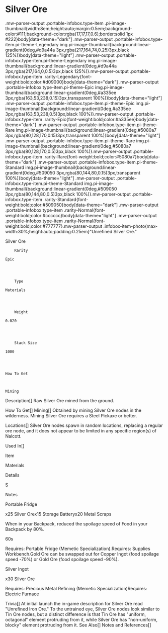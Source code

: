 # Silver Ore

.mw-parser-output .portable-infobox.type-item .pi-image-thumbnail{width:8em;height:auto;margin:0.5em;background-color:#111;background-color:rgba(17,17,17,0.6);border:solid 1px #222}body[data-theme="dark"] .mw-parser-output .portable-infobox.type-item.pi-theme-Legendary img.pi-image-thumbnail{background:linear-gradient(0deg,#d9a44a 3px,rgba(217,164,74,0.25)3px,black 125%)}body[data-theme="light"] .mw-parser-output .portable-infobox.type-item.pi-theme-Legendary img.pi-image-thumbnail{background:linear-gradient(0deg,#d9a44a 3px,rgba(217,164,0,0.5)3px,black 125%)}.mw-parser-output .portable-infobox.type-item .rarity-Legendary{font-weight:bold;color:#d09000}body[data-theme="dark"] .mw-parser-output .portable-infobox.type-item.pi-theme-Epic img.pi-image-thumbnail{background:linear-gradient(0deg,#a335ee 3px,rgba(163,53,238,0.15)3px,transparent 100%)}body[data-theme="light"] .mw-parser-output .portable-infobox.type-item.pi-theme-Epic img.pi-image-thumbnail{background:linear-gradient(0deg,#a335ee 3px,rgba(163,53,238,0.5)3px,black 100%)}.mw-parser-output .portable-infobox.type-item .rarity-Epic{font-weight:bold;color:#a335ee}body[data-theme="dark"] .mw-parser-output .portable-infobox.type-item.pi-theme-Rare img.pi-image-thumbnail{background:linear-gradient(0deg,#5080a7 3px,rgba(80,128,170,0.15)3px,transparent 100%)}body[data-theme="light"] .mw-parser-output .portable-infobox.type-item.pi-theme-Rare img.pi-image-thumbnail{background:linear-gradient(0deg,#5080a7 3px,rgba(80,128,170,0.5)3px,black 100%)}.mw-parser-output .portable-infobox.type-item .rarity-Rare{font-weight:bold;color:#5080a7}body[data-theme="dark"] .mw-parser-output .portable-infobox.type-item.pi-theme-Standard img.pi-image-thumbnail{background:linear-gradient(0deg,#509050 3px,rgba(80,144,80,0.15)3px,transparent 100%)}body[data-theme="light"] .mw-parser-output .portable-infobox.type-item.pi-theme-Standard img.pi-image-thumbnail{background:linear-gradient(0deg,#509050 3px,rgba(80,144,80,0.5)3px,black 100%)}.mw-parser-output .portable-infobox.type-item .rarity-Standard{font-weight:bold;color:#509050}body[data-theme="dark"] .mw-parser-output .portable-infobox.type-item .rarity-Normal{font-weight:bold;color:#cccccc}body[data-theme="light"] .mw-parser-output .portable-infobox.type-item .rarity-Normal{font-weight:bold;color:#777777}.mw-parser-output .infobox-item-photo{max-width:30%;height:auto;padding:0.25em}"Unrefined Silver Ore."

Silver Ore


	
		
		
	
	


	

	
		Rarity
	
	Epic



	
		Type
	
	Materials



	
		Weight
	
	0.020



	
		Stack Size
	
	1000




	How To Get


	
	Mining




 	 	 	 		 			 		 		 		 	 
Description[]
Raw Silver Ore mined from the ground.

How To Get[]
Mining[]
Obtained by mining Silver Ore nodes in the wilderness.
Mining Silver Ore requires a Steel Pickaxe or better.

Locations[]
Silver Ore nodes spawn in random locations, replacing a regular ore node, and it does not appear to be limited in any specific region(s) of Nalcott.

Used In[]


Item

Materials

Details

S

Notes


Portable Fridge

x25 Silver Orex15 Storage Batteryx20 Metal Scraps

When in your Backpack, reduced the spoilage speed of Food in your Backpack by 80%.

60s

Requires:  Portable Fridge (Memetic Specialization).Requires: Supplies Workbench.Gold Ore can be swapped out for Copper Ingot (food spoilage speed -70%) or Gold Ore (food spoilage speed -90%).


Silver Ingot

x30 Silver Ore





Requires: Precious Metal Refining (Memetic Specialization)Requires: Electric Furnace

Trivia[]
At initial launch the in-game description for Silver Ore read "Unrefined Iron Ore."
To the untrained eye, Silver Ore nodes look similar to Tin Ore nodes, but a distinct difference is that Tin Ore has "uniform, octagonal" element protruding from it, while Silver Ore has "non-uniform, blocky" element protruding from it.
See Also[]
Notes and References[]
